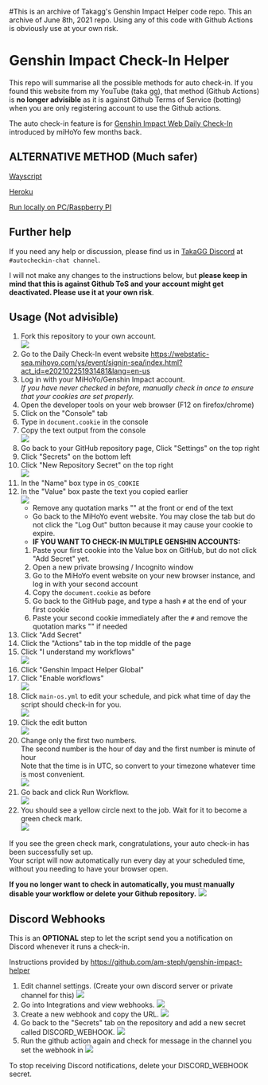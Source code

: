 #This is an archive of Takagg's Genshin Impact Helper code repo. This an archive of June 8th, 2021 repo. Using any of this code with Github Actions is obviously use at your own risk.

# Genshin Impact Check-In Helper

This repo will summarise all the possible methods for auto check-in. If you found this website from my YouTube (taka gg), that method (Github Actions) is **no longer advisible** as it is against Github Terms of Service (botting) when you are only registering account to use the Github actions.

The auto check-in feature is for [Genshin Impact Web Daily Check-In](https://webstatic-sea.mihoyo.com/ys/event/signin-sea/index.html?act_id=e202102251931481&lang=en-us) introduced by miHoYo few months back.

## ALTERNATIVE METHOD (Much safer)

[Wayscript](https://github.com/am-steph/genshin-impact-helper/wiki/Wayscript)

[Heroku](https://github.com/am-steph/genshin-impact-helper/tree/heroku)

[Run locally on PC/Raspberry PI](https://github.com/napkatti/genshin-impact-helper/)

## Further help

If you need any help or discussion, please find us in [TakaGG Discord](https://discord.gg/takagg) at `#autocheckin-chat channel`.

I will not make any changes to the instructions below, but **please keep in mind that this is against Github ToS and your account might get deactivated. Please use it at your own risk**.

## Usage (Not advisible)

1. Fork this repository to your own account.  
   ![](https://imgur.com/VUH3ZwB.png)
2. Go to the Daily Check-In event website https://webstatic-sea.mihoyo.com/ys/event/signin-sea/index.html?act_id=e202102251931481&lang=en-us
3. Log in with your MiHoYo/Genshin Impact account.  
   *If you have never checked in before, manually check in once to ensure that your cookies are set properly.*
4. Open the developer tools on your web browser (F12 on firefox/chrome)
5. Click on the "Console" tab
6. Type in `document.cookie` in the console
7. Copy the text output from the console  
   ![](https://imgur.com/eWP1OyO.png)
8. Go back to your GitHub repository page, Click "Settings" on the top right
9. Click "Secrets" on the bottom left
10. Click "New Repository Secret" on the top right  
    ![](https://imgur.com/wDKNZeP.png)
11. In the "Name" box type in `OS_COOKIE`
12. In the "Value" box paste the text you copied earlier  
    ![](https://imgur.com/6EcYnEu.png)
    - Remove any quotation marks "" at the front or end of the text 
    - Go back to the MiHoYo event website. You may close the tab but do not click the "Log Out" button because it may cause your cookie to expire.
    - **IF YOU WANT TO CHECK-IN MULTIPLE GENSHIN ACCOUNTS:**
    1. Paste your first cookie into the Value box on GitHub, but do not click "Add Secret" yet.
    2. Open a new private browsing / Incognito window
    3. Go to the MiHoYo event website on your new browser instance, and log in with your second account
    4. Copy the `document.cookie` as before
    5. Go back to the GitHub page, and type a hash `#` at the end of your first cookie
    6. Paste your second cookie immediately after the `#` and remove the quotation marks "" if needed
13. Click "Add Secret"
14. Click the "Actions" tab in the top middle of the page
15. Click "I understand my workflows"  
    ![](https://imgur.com/Za5ej1L.png)
16. Click "Genshin Impact Helper Global"
17. Click "Enable workflows"  
    ![](https://imgur.com/0hVWa9M.png)
18. Click `main-os.yml` to edit your schedule, and pick what time of day the script should check-in for you.  
    ![](https://imgur.com/CL5NnQl.png)
19. Click the edit button  
    ![](https://imgur.com/BnXlcjH.png)
20. Change only the first two numbers.  
    The second number is the hour of day and the first number is minute of hour  
    Note that the time is in UTC, so convert to your timezone whatever time is most convenient.  
    ![](https://imgur.com/L1xlTWx.png)
21. Go back and click Run Workflow.  
    ![](https://imgur.com/CL5NnQl.png)
22. You should see a yellow circle next to the job. Wait for it to become a green check mark.  
    ![](https://imgur.com/NZnhTlc.png)

If you see the green check mark, congratulations, your auto check-in has been successfully set up.  
Your script will now automatically run every day at your scheduled time, without you needing to have your browser open.

**If you no longer want to check in automatically, you must manually disable your workflow or delete your Github repository.**
![](https://i.imgur.com/uw8qwTF.png)

## Discord Webhooks
This is an **OPTIONAL** step to let the script send you a notification on Discord whenever it runs a check-in.

Instructions provided by https://github.com/am-steph/genshin-impact-helper
1. Edit channel settings. (Create your own discord server or private channel for this)
   ![](https://i.imgur.com/Q0KFNzv.png)
2. Go into Integrations and view webhooks.
   ![](https://i.imgur.com/Z4pfACE.png)
3. Create a new webhook and copy the URL.
   ![](https://i.imgur.com/b3ZL3m3.png)
4. Go back to the "Secrets" tab on the repository and add a new secret called DISCORD_WEBHOOK.
   ![](https://i.imgur.com/YusKz6V.png)
5. Run the github action again and check for message in the channel you set the webhook in
   ![](https://i.imgur.com/0FMvJHW.png)
   
To stop receiving Discord notifications, delete your DISCORD_WEBHOOK secret.
